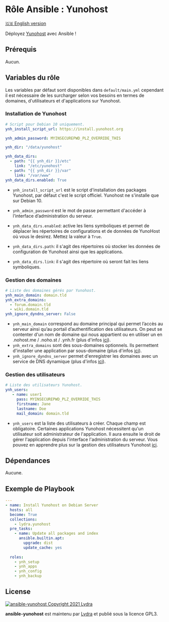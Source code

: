# Rôle Ansible : Yunohost

[🇬🇧 English version](README.md)

Déployez [Yunohost](https://yunohost.org/#/) avec Ansible !

## Prérequis

Aucun.

## Variables du rôle

Les variables par défaut sont disponibles dans `default/main.yml` cependant il est nécessaire de les surcharger selon vos besoins en termes de domaines, d'utilisateurs et d'applications sur Yunohost.

### Installation de Yunohost

```yml
# Script pour Debian 10 uniquement.
ynh_install_script_url: https://install.yunohost.org

ynh_admin_password: MYINSECUREPWD_PLZ_OVERRIDE_THIS

ynh_dir: "/data/yunohost"

ynh_data_dirs:
  - path: "{{ ynh_dir }}/etc"
    link: "/etc/yunohost"
  - path: "{{ ynh_dir }}/var"
    link: "/var/www"
ynh_data_dirs.enabled: True
```

- `ynh_install_script_url` est le script d'installation des packages Yunohost, par défaut c'est le script officiel. Yunohost ne s'installe que sur Debian 10.
- `ynh_admin_password` est le mot de passe permettant d'accéder à l’interface d’administration du serveur.

- `ynh_data_dirs.enabled`: active les liens symboliques et permet de déplacer les répertoires de configurations et de données de YunoHost où vous le desirez. Mettez la valeur à `True`.
- `ynh_data_dirs.path`: il s'agit des répertoires où stocker les données de configuration de Yunohost ainsi que les applications.
- `ynh_data_dirs.link`: il s'agit des répertoire où seront fait les liens symboliques.

### Gestion des domaines

```yml
# Liste des domaines gérés par Yunohost.
ynh_main_domain: domain.tld
ynh_extra_domains:
  - forum.domain.tld
  - wiki.domain.tld
ynh_ignore_dyndns_server: False
```

- `ynh_main_domain` correspond au domaine principal qui permet l’accès au serveur ainsi qu’au portail d’authentification des utilisateurs. On peut se contenter d'un nom de domaine qui nous appartient ou en utiliser un en .nohost.me / .noho.st / .ynh.fr (plus d'infos [ici](https://yunohost.org/fr/install/hardware:vps_debian)).
- `ynh_extra_domains` sont des sous-domaines optionnels. Ils permettent d'installer une application par sous-domaine (plus d'infos [ici](https://yunohost.org/fr/dns_subdomains)).
- `ynh_ignore_dyndns_server` permet d'enregistrer les domaines avec un service de DNS dynamique (plus d'infos [ici](https://yunohost.org/fr/dns_dynamicip)).

### Gestion des utilisateurs

```yml
# Liste des utilisateurs Yunohost.
ynh_users:
   - name: user1
     pass: MYINSECUREPWD_PLZ_OVERRIDE_THIS
     firstname: Jane
     lastname: Doe
     mail_domain: domain.tld 
```

- `ynh_users` est la liste des utilisateurs à créer. Chaque champ est obligatoire. Certaines applications Yunohost nécessitent qu'un utilisateur soit administrateur de l'application. Il aura ensuite le droit de gérer l'application depuis l'interface l'administration du serveur. Vous pouvez en apprendre plus sur la gestion des utilisateurs Yunohost [ici](https://yunohost.org/fr/administrate/overview/users).

## Dépendances

Aucune.

## Exemple de Playbook

```yml
---
- name: Install Yunohost on Debian Server
  hosts: all
  become: True
  collections:
    - lydra.yunohost
  pre_tasks:
    - name: Update all packages and index
      ansible.builtin.apt:
        upgrade: dist
        update_cache: yes
    
  roles:
    - ynh_setup
    - ynh_apps
    - ynh_config
    - ynh_backup
```

## License

[![ansible-yunohost Copyright 2021 Lydra](https://www.gnu.org/graphics/gplv3-with-text-136x68.png)](https://choosealicense.com/licenses/gpl-3.0/)

**ansible-yunohost** est maintenu par [Lydra](https://lydra.fr/) et publié sous la licence GPL3.
